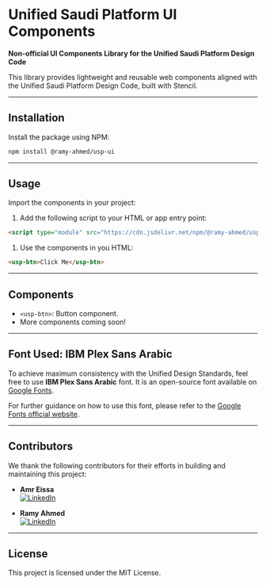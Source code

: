 # Unified Saudi Platform UI Components

**Non-official UI Components Library for the Unified Saudi Platform Design Code**

This library provides lightweight and reusable web components aligned with the Unified Saudi Platform Design Code, built with Stencil.

---

## Installation

Install the package using NPM:

```bash
npm install @ramy-ahmed/usp-ui
```

---

## Usage

Import the components in your project:

1. Add the following script to your HTML or app entry point:

```html
<script type="module" src="https://cdn.jsdelivr.net/npm/@ramy-ahmed/usp-ui/dist/usp-ui/usp-ui.esm.js"></script>
```

1. Use the components in you HTML:

```html
<usp-btn>Click Me</usp-btn>
```

---

## Components

- `<usp-btn>`: Button component.
- More components coming soon!

---

## Font Used: IBM Plex Sans Arabic

To achieve maximum consistency with the Unified Design Standards, feel free to use **IBM Plex Sans Arabic** font. It is an open-source font available on [Google Fonts](https://fonts.google.com/specimen/IBM+Plex+Sans+Arabic).

For further guidance on how to use this font, please refer to the [Google Fonts official website](https://fonts.google.com/).

---

## Contributors

We thank the following contributors for their efforts in building and maintaining this project:

- **Amr Eissa**  
  [![LinkedIn](https://img.shields.io/badge/LinkedIn-Profile-blue?logo=linkedin)](https://www.linkedin.com/in/engamreissa)

- **Ramy Ahmed**  
  [![LinkedIn](https://img.shields.io/badge/LinkedIn-Profile-blue?logo=linkedin)](https://www.linkedin.com/in/ramyahm)

---

## License

This project is licensed under the MIT License.
